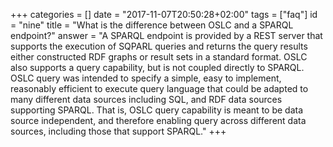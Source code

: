 +++
categories = []
date = "2017-11-07T20:50:28+02:00"
tags = ["faq"]
id = "nine"
title = "What is the difference between OSLC and a SPARQL endpoint?"
answer = "A SPARQL endpoint is provided by a REST server that supports the execution of SQPARL queries and returns the query results either constructed RDF graphs or result sets in a standard format. OSLC also supports a query capability, but is not coupled directly to SPARQL. OSLC query was intended to specify a simple, easy to implement, reasonably efficient to execute query language that could be adapted to many different data sources including SQL, and RDF data sources supporting SPARQL. That is, OSLC query capability is meant to be data source independent, and therefore enabling query across different data sources, including those that support SPARQL."
+++
